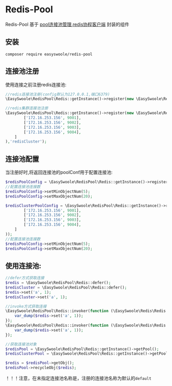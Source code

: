 # Redis-Pool
Redis-Pool 基于 [pool连接池管理](https://github.com/easy-swoole/pool),[redis协程客户端](https://github.com/easy-swoole/redis) 封装的组件


## 安装
```shell
composer require easyswoole/redis-pool
```


## 连接池注册
使用连接之前注册redis连接池:

```php
//redis连接池注册(config默认为127.0.0.1,端口6379)
\EasySwoole\RedisPool\Redis::getInstance()->register(new \EasySwoole\Redis\Config\RedisConfig(),'redis');

//redis集群连接池注册
\EasySwoole\RedisPool\Redis::getInstance()->register(new \EasySwoole\Redis\Config\RedisClusterConfig([
        ['172.16.253.156', 9001],
        ['172.16.253.156', 9002],
        ['172.16.253.156', 9003],
        ['172.16.253.156', 9004],
    ]
),'redisCluster');
```

## 连接池配置
当注册好时,将返回连接池的poolConf用于配置连接池:
```php
$redisPoolConfig = \EasySwoole\RedisPool\Redis::getInstance()->register(new \EasySwoole\Redis\Config\RedisConfig());
//配置连接池连接数
$redisPoolConfig->setMinObjectNum(5);
$redisPoolConfig->setMaxObjectNum(20);

$redisClusterPoolConfig = \EasySwoole\RedisPool\Redis::getInstance()->register(new \EasySwoole\Redis\Config\RedisClusterConfig([
        ['172.16.253.156', 9001],
        ['172.16.253.156', 9002],
        ['172.16.253.156', 9003],
        ['172.16.253.156', 9004],
    ]
));
//配置连接池连接数
$redisPoolConfig->setMinObjectNum(5);
$redisPoolConfig->setMaxObjectNum(20);
```

## 使用连接池:

```php
//defer方式获取连接
$redis = \EasySwoole\RedisPool\Redis::defer();
$redisCluster = \EasySwoole\RedisPool\Redis::defer();
$redis->set('a', 1);
$redisCluster->set('a', 1);

//invoke方式获取连接
\EasySwoole\RedisPool\Redis::invoker(function (\EasySwoole\Redis\Redis $redis) {
    var_dump($redis->set('a', 1));
});
\EasySwoole\RedisPool\Redis::invoker(function (\EasySwoole\Redis\Redis $redis) {
    var_dump($redis->set('a', 1));
});

//获取连接池对象
$redisPool = \EasySwoole\RedisPool\Redis::getInstance()->getPool();
$redisClusterPool = \EasySwoole\RedisPool\Redis::getInstance()->getPool();

$redis = $redisPool->getObj();
$redisPool->recycleObj($redis);
```
！！！注意，在未指定连接池名称是，注册的连接池名称为默认的```default```
